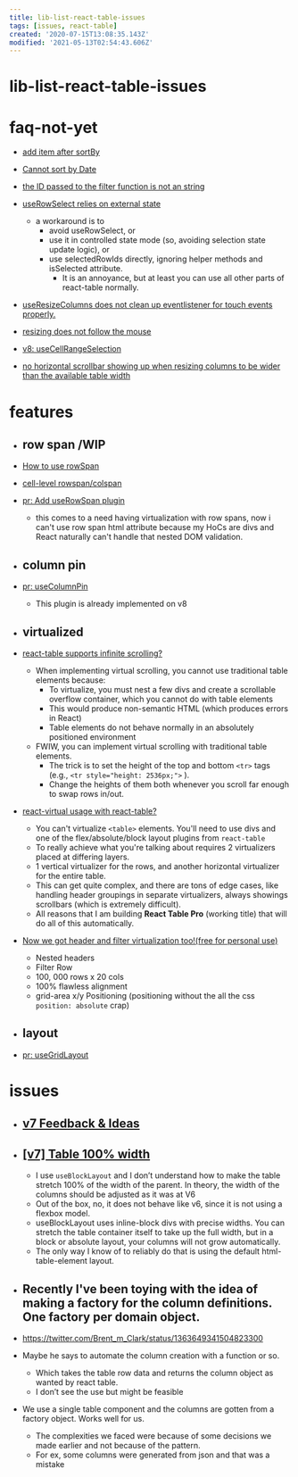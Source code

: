 ```yaml
---
title: lib-list-react-table-issues
tags: [issues, react-table]
created: '2020-07-15T13:08:35.143Z'
modified: '2021-05-13T02:54:43.606Z'
---
```


# lib-list-react-table-issues

# faq-not-yet

- [add item after sortBy](https://github.com/tannerlinsley/react-table/issues/2641)
- [Cannot sort by Date](https://github.com/tannerlinsley/react-table/issues/2613)

- [the ID passed to the filter function is not an string](https://github.com/tannerlinsley/react-table/issues/2644)

- [useRowSelect relies on external state](https://github.com/tannerlinsley/react-table/issues/2171)
  - a workaround is to
    - avoid useRowSelect, or
    - use it in controlled state mode (so, avoiding selection state update logic), or
    - use selectedRowIds directly, ignoring helper methods and isSelected attribute.
      - It is an annoyance, but at least you can use all other parts of react-table normally.

- [useResizeColumns does not clean up eventlistener for touch events properly.](https://github.com/tannerlinsley/react-table/issues/2622)
- [resizing does not follow the mouse](https://github.com/tannerlinsley/react-table/issues/2185)

- [v8: useCellRangeSelection](https://github.com/tannerlinsley/react-table/issues/2476)

- [no horizontal scrollbar showing up when resizing columns to be wider than the available table width](https://github.com/tannerlinsley/react-table/issues/2630)

# features

- ## row span /WIP
- [How to use rowSpan](https://github.com/tannerlinsley/react-table/discussions/2233)
- [cell-level rowspan/colspan](https://github.com/tannerlinsley/react-table/issues/1933)
- [pr: Add useRowSpan plugin](https://github.com/tannerlinsley/react-table/pull/2534)
  - this comes to a need having virtualization with row spans, now i can't use row span html attribute because my HoCs are divs and React naturally can't handle that nested DOM validation.

- ## column pin 
- [pr: useColumnPin](https://github.com/tannerlinsley/react-table/pull/1962)
  - This plugin is already implemented on v8

- ## virtualized
- [react-table supports infinite scrolling?](https://github.com/tannerlinsley/react-table/issues/1735)
  - When implementing virtual scrolling, you cannot use traditional table elements because:
    - To virtualize, you must nest a few divs and create a scrollable overflow container, which you cannot do with table elements
    - This would produce non-semantic HTML (which produces errors in React)
    - Table elements do not behave normally in an absolutely positioned environment
  - FWIW, you can implement virtual scrolling with traditional table elements. 
    - The trick is to set the height of the top and bottom `<tr>` tags (e.g., `<tr style="height: 2536px;">` ).
    - Change the heights of them both whenever you scroll far enough to swap rows in/out.
- [react-virtual usage with react-table?](https://github.com/tannerlinsley/react-virtual/issues/10)
  - You can't virtualize `<table>` elements. You'll need to use divs and one of the flex/absolute/block layout plugins from `react-table`
  - To really achieve what you're talking about requires 2 virtualizers placed at differing layers. 
  - 1 vertical virtualizer for the rows, and another horizontal virtualizer for the entire table. 
  - This can get quite complex, and there are tons of edge cases, like handling header groupings in separate virtualizers, always showings scrollbars (which is extremely difficult). 
  - All reasons that I am building **React Table Pro** (working title) that will do all of this automatically.
- [Now we got header and filter virtualization too!(free for personal use) ](https://twitter.com/tannerlinsley/status/1258104396451213313)
  - Nested headers
  - Filter Row
  - 100, 000 rows x 20 cols
  - 100% flawless alignment
  - grid-area x/y Positioning (positioning without the all the css `position: absolute` crap)

- ## layout
- [pr: useGridLayout](https://github.com/tannerlinsley/react-table/pull/2525)

# issues

- ## [v7 Feedback & Ideas](https://github.com/tannerlinsley/react-table/issues/1252)

- ## [[v7] Table 100% width](https://github.com/tannerlinsley/react-table/issues/1639)
  - I use `useBlockLayout` and I don’t understand how to make the table stretch 100% of the width of the parent. In theory, the width of the columns should be adjusted as it was at V6
  - Out of the box, no, it does not behave like v6, since it is not using a flexbox model. 
  - useBlockLayout uses inline-block divs with precise widths. You can stretch the table container itself to take up the full width, but in a block or absolute layout, your columns will not grow automatically. 
  - The only way I know of to reliably do that is using the default html-table-element layout.

- ## Recently I've been toying with the idea of making a factory for the column definitions.  One factory per domain object.
- https://twitter.com/Brent_m_Clark/status/1363649341504823300
- Maybe he says to automate the column creation with a function or so. 
  - Which takes the table row data and returns the column object as wanted by react table. 
  - I don’t see the use but might be feasible
- We use a single table component and the columns are gotten from a factory object. Works well for us. 
  - The complexities we faced were because of some decisions we made earlier and not because of the pattern. 
  - For ex, some columns were generated from json and that was a mistake
